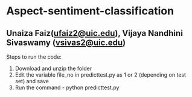 # Aspect-sentiment-classification
## Unaiza Faiz(ufaiz2@uic.edu), Vijaya Nandhini Sivaswamy (vsivas2@uic.edu)

Steps to run the code:
1. Download and unzip the folder
2. Edit the variable file_no in predicttest.py as 1 or 2 (depending on test set) and save 
3. Run the command - python predicttest.py

